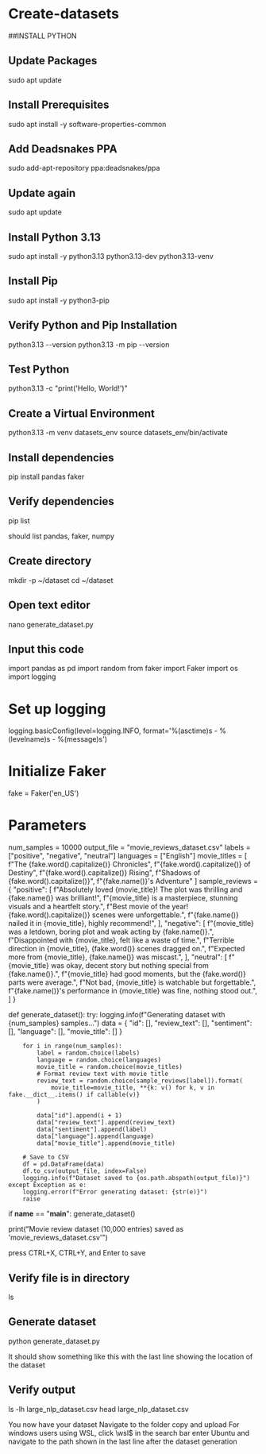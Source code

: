 # Create-datasets

##INSTALL PYTHON
## Update Packages
sudo apt update

## Install Prerequisites
sudo apt install -y software-properties-common

## Add Deadsnakes PPA
sudo add-apt-repository ppa:deadsnakes/ppa

## Update again
sudo apt update

## Install Python 3.13
sudo apt install -y python3.13 python3.13-dev python3.13-venv

## Install Pip
sudo apt install -y python3-pip

## Verify Python and Pip Installation
python3.13 --version
python3.13 -m pip --version

## Test Python
python3.13 -c "print('Hello, World!')"

## Create a Virtual Environment
python3.13 -m venv datasets_env
source datasets_env/bin/activate

## Install dependencies
pip install pandas faker

## Verify dependencies 
pip list

should list pandas, faker, numpy

## Create directory
mkdir -p ~/dataset
cd ~/dataset

## Open text editor
nano generate_dataset.py

## Input this code
import pandas as pd
import random
from faker import Faker
import os
import logging

# Set up logging
logging.basicConfig(level=logging.INFO, format='%(asctime)s - %(levelname)s - %(message)s')

# Initialize Faker
fake = Faker('en_US')

# Parameters
num_samples = 10000
output_file = "movie_reviews_dataset.csv"
labels = ["positive", "negative", "neutral"]
languages = ["English"]
movie_titles = [
    f"The {fake.word().capitalize()} Chronicles",
    f"{fake.word().capitalize()} of Destiny",
    f"{fake.word().capitalize()} Rising",
    f"Shadows of {fake.word().capitalize()}",
    f"{fake.name()}'s Adventure"
]
sample_reviews = {
    "positive": [
        f"Absolutely loved {movie_title}! The plot was thrilling and {fake.name()} was brilliant!",
        f"{movie_title} is a masterpiece, stunning visuals and a heartfelt story.",
        f"Best movie of the year! {fake.word().capitalize()} scenes were unforgettable.",
        f"{fake.name()} nailed it in {movie_title}, highly recommend!",
    ],
    "negative": [
        f"{movie_title} was a letdown, boring plot and weak acting by {fake.name()}.",
        f"Disappointed with {movie_title}, felt like a waste of time.",
        f"Terrible direction in {movie_title}, {fake.word()} scenes dragged on.",
        f"Expected more from {movie_title}, {fake.name()} was miscast.",
    ],
    "neutral": [
        f"{movie_title} was okay, decent story but nothing special from {fake.name()}.",
        f"{movie_title} had good moments, but the {fake.word()} parts were average.",
        f"Not bad, {movie_title} is watchable but forgettable.",
        f"{fake.name()}'s performance in {movie_title} was fine, nothing stood out.",
    ]
}

def generate_dataset():
    try:
        logging.info(f"Generating dataset with {num_samples} samples...")
        data = {
            "id": [],
            "review_text": [],
            "sentiment": [],
            "language": [],
            "movie_title": []
        }

        for i in range(num_samples):
            label = random.choice(labels)
            language = random.choice(languages)
            movie_title = random.choice(movie_titles)
            # Format review text with movie title
            review_text = random.choice(sample_reviews[label]).format(
                movie_title=movie_title, **{k: v() for k, v in fake.__dict__.items() if callable(v)}
            )

            data["id"].append(i + 1)
            data["review_text"].append(review_text)
            data["sentiment"].append(label)
            data["language"].append(language)
            data["movie_title"].append(movie_title)

        # Save to CSV
        df = pd.DataFrame(data)
        df.to_csv(output_file, index=False)
        logging.info(f"Dataset saved to {os.path.abspath(output_file)}")
    except Exception as e:
        logging.error(f"Error generating dataset: {str(e)}")
        raise

if __name__ == "__main__":
    generate_dataset()

print("Movie review dataset (10,000 entries) saved as 'movie_reviews_dataset.csv'")

press CTRL+X, CTRL+Y, and Enter to save

## Verify file is in directory
ls

## Generate dataset
python generate_dataset.py

It should show something like this with the last line showing the location of the dataset

## Verify output
ls -lh large_nlp_dataset.csv
head large_nlp_dataset.csv

You now have your dataset
Navigate to the folder copy and upload 
For windows users using WSL, click \\wsl$ in the search bar enter Ubuntu and navigate to the path shown in the last line after the dataset generation 

